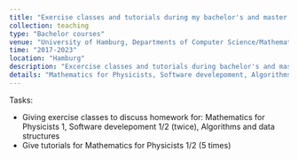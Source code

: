 ```yaml
---
title: "Exercise classes and tutorials during my bachelor's and master's"
collection: teaching
type: "Bachelor courses"
venue: "University of Hamburg, Departments of Computer Science/Mathematics"
time: "2017-2023"
location: "Hamburg"
description: "Excercise classes and tutorials during bachelor's and master's"
details: "Mathematics for Physicists, Software develepoment, Algorithms and data structures"
---
```

Tasks:
- Giving exercise classes to discuss homework for: Mathematics for Physicists 1, Software develepoment 1/2 (twice), Algorithms and data structures
- Give tutorials for Mathematics for Physicists 1/2 (5 times)